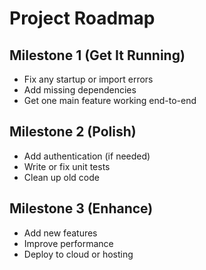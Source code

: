 # Project Roadmap

## Milestone 1 (Get It Running)
- Fix any startup or import errors
- Add missing dependencies
- Get one main feature working end-to-end

## Milestone 2 (Polish)
- Add authentication (if needed)
- Write or fix unit tests
- Clean up old code

## Milestone 3 (Enhance)
- Add new features
- Improve performance
- Deploy to cloud or hosting
